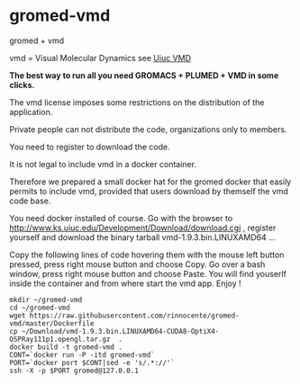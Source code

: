 # gromed-vmd
gromed + vmd

vmd = Visual Molecular Dynamics see [Uiuc VMD](http://www.ks.uiuc.edu/Research/vmd/)

**The best way to run all you need GROMACS + PLUMED + VMD in some clicks.**

The vmd license imposes some restrictions on the distribution of the application.

Private people can not distribute the code, organizations only to members. 

You need to register to download the code.

It is not legal to include vmd in a docker container.

Therefore we prepared a small docker hat for the gromed docker
that easily permits to include vmd, provided that users download by
themself the vmd code base.

You need docker installed of course.
Go with the browser to http://www.ks.uiuc.edu/Development/Download/download.cgi , register yourself
and download the binary tarball vmd-1.9.3.bin.LINUXAMD64 ...

Copy the following lines of code hovering them with the mouse left button pressed,
press right mouse button and choose Copy.
Go over a bash window, press right mouse button and choose Paste.
You will find youserlf inside the container and from where
start the vmd app. Enjoy !


```
mkdir ~/gromed-vmd
cd ~/gromed-vmd
wget https://raw.githubusercontent.com/rinnocente/gromed-vmd/master/Dockerfile
cp ~/Download/vmd-1.9.3.bin.LINUXAMD64-CUDA8-OptiX4-OSPRay111p1.opengl.tar.gz  .
docker build -t gromed-vmd .
CONT=`docker run -P -itd gromed-vmd`
PORT=`docker port $CONT|sed -e 's/.*://'`
ssh -X -p $PORT gromed@127.0.0.1
```
